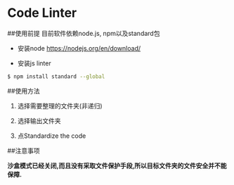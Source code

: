  Code Linter
======================================

##使用前提
目前软件依赖node.js, npm以及standard包

* 安装node
https://nodejs.org/en/download/

* 安装js linter
```bash
$ npm install standard --global
```


##使用方法

1. 选择需要整理的文件夹(非递归)

2. 选择输出文件夹

3. 点Standardize the code

##注意事项

**沙盒模式已经关闭,而且没有采取文件保护手段,所以目标文件夹的文件安全并不能保障.**
